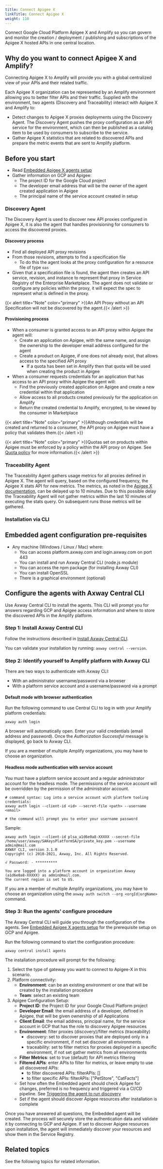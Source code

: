 ```yaml
---
title: Connect Apigee X
linkTitle: Connect Apigee X
weight: 110
---
```

Connect Google Cloud Platform Apigee X and Amplify so you can govern and monitor the creation / deployment / publishing and subscriptions of the Apigee X hosted APIs in one central location.

## Why do you want to connect Apigee X and Amplify?

Connecting Apigee X to Amplify will provide you with a global centralized view of your APIs and their related traffic.

Each Apigee X organization can be represented by an Amplify environment allowing you to better filter APIs and their traffic. Supplied with the environment, two agents (Discovery and Traceability) interact with Apigee X and Amplify to:

* Detect changes to Apigee X proxies deployments using the Discovery Agent. The Discovery Agent pushes the proxy configuration as an API service for the environment, which can then be published as a catalog item to be used by consumers to subscribe to the service.
* Gather Apigee X statistics that are related to discovered APIs and prepare the metric events that are sent to Amplify platform.

## Before you start

* Read [Embedded Apigee X agents setup](/docs/connect_manage_environ/connect_apigee_x/embedded-agent-setup/)
* Gather information on GCP and Apigee:
    * The project ID for the Google Cloud project
    * The developer email address that will be the owner of the agent created application in Apigee
    * The principal name of the service account created in setup

### Discovery Agent

The Discovery Agent is used to discover new API proxies configured in Apigee X, it is also the agent that handles provisioning for consumers to access the discovered proxies.

#### Discovery process

* Find all deployed API proxy revisions
* From those revisions, attempts to find a specification file
    * To do this the agent looks at the proxy configuration for a resource file of type `oas`
* Given that a specification file is found, the agent then creates an API service, revision, and instance to represent that proxy in Service Registry of the Enterprise Marketplace. The agent does not validate or configure any policies within the proxy, it will expect the spec to represent what is defined in the proxy.

{{< alert title="Note" color="primary" >}}An API Proxy without an API Specification will not be discovered by the agent.{{< /alert >}}

#### Provisioning process

* When a consumer is granted access to an API proxy within Apigee the agent will:
    * Create an application on Apigee, with the same name, and assign the ownership to the developer email address configured for the agent
    * Create a product on Apigee, if one does not already exist, that allows access to the specified API proxy
        * If a quota has been set in Amplify then that quota will be used when creating the product in Apigee
* When a consumer requests credentials for an application that has access to an API proxy within Apigee the agent will:
    * Find the previously created application on Apigee and create a new credential within that application
    * Allow access to all products created previously for the application on Amplify
    * Return the created credential to Amplify, encrypted, to be viewed by the consumer in Marketplace

{{< alert title="Note" color="primary" >}}Although credentials will be created and returned to a consumer, the API proxy on Apigee must have a policy that validates them.{{< /alert >}}

{{< alert title="Note" color="primary" >}}Quotas set on products within Apigee must be enforced by a policy within the API proxy on Apigee. See [Quota policy](https://cloud.google.com/apigee/docs/api-platform/reference/policies/quota-policy) for more information.{{< /alert >}}

### Traceability Agent

The Traceability Agent gathers usage metrics for all proxies defined in Apigee X. The agent will query, based on the configured frequency, the Apigee X stats API for new metrics. The metrics, as noted in the [Apigee X documentation](https://cloud.google.com/apigee/docs/api-platform/analytics/use-analytics-api-measure-api-program-performance), can be delayed up to 10 minutes. Due to this possible delay the Traceability Agent will not gather metrics within the last 10 minutes of executing the stats query. On subsequent runs those metrics will be gathered.

### Installation via CLI

## Embedded agent configuration pre-requisites

* Any machine (Windows / Linux / Mac) where:
    * You can access platform.axway.com and login.axway.com on port 443
    * You can install and run Axway Central CLI (node.js module)
    * You can access the npm package (for installing Axway CLI)
    * You can install OpenSSL
    * There is a graphical environment (optional)

## Configure the agents with Axway Central CLI

Use Axway Central CLI to install the agents. This CLI will prompt you for answers regarding GCP and Apigee access information and where to store the discovered APIs in the Amplify platform.

### Step 1: Install Axway Central CLI

Follow the instructions described in [Install Axway Central CLI](/docs/integrate_with_central/cli_central/cli_install/).

You can validate your installation by running: `axway central --version`.

### Step 2: Identify yourself to Amplify platform with Axway CLI

There are two ways to authenticate with Axway CLI:

* With an administrator username/password via a browser
* With a platform service account and a username/password via a prompt

#### Default mode with browser authentication

Run the following command to use Central CLI to log in with your Amplify platform credentials:

```shell
axway auth login
```

A browser will automatically open.
Enter your valid credentials (email address and password). Once the *Authorization Successful* message is displayed, go back to Axway CLI.

If you are a member of multiple Amplify organizations, you may have to choose an organization.

#### Headless mode authentication with service account

You must have a platform service account and a regular administrator account for the headless mode. The permissions of the service account will be overridden by the permission of the administrator account.

```shell
# command syntax: Log into a service account with platform tooling credentials:
axway auth login --client-id <id> --secret-file <path> --username <email>

# the command will prompt you to enter your username password
```

Sample:

```shell
axway auth login --client-id plsa_a1d6e0a8-XXXXX --secret-file /home/user/axway/SAKeysPlatformSA/private_key.pem --username admin@mail.com
AXWAY CLI, version 3.1.0
Copyright (c) 2018-2021, Axway, Inc. All Rights Reserved.

√ Password: · **********

You are logged into a platform account in organization Axway (a1d6e0a8-XXXXX) as admin@mail.com.
The current region is set to US.
```

If you are a member of multiple Amplify organizations, you may have to choose an organization using the `axway auth switch --org <orgId|orgName>` command.

### Step 3: Run the agents' configure procedure

The Axway Central CLI will guide you through the configuration of the agents. See [Embedded Apigee X agents setup](/docs/connect_manage_environ/connect_apigee_x/embedded-agent-setup/) for the prerequisite setup on GCP and Apigee.

Run the following command to start the configuration procedure:

```shell
axway central install agents
```

The installation procedure will prompt for the following:

1. Select the type of gateway you want to connect to Apigee-X in this scenario.
2. Platform connectivity:
   * **Environment**: can be an existing environment or one that will be created by the installation procedure
   * **Team**: select an existing team
3. Apigee Configuration Setup:
   * **Project ID**: the Project ID for your Google Cloud Platform project
   * **Developer Email**: the email address of a developer, defined in Apigee, that will be given ownership of all Applications
   * **Client Email**: the email address, principal name, for the service account in GCP that has the role to discovery Apigee resources
   * **Environment**: filter proxies (discovery)/filter metrics (traceability)
     * discovery: set to discover proxies that are deployed only in a specific environment, if not set discover all environments
     * traceability: set to filter metrics for proxies deployed in a specific environment, if not set gather metrics from all environments
   * **Filter Metrics**: set to true (default) for API metrics filtering
   * **Filtered APIs**: enter APIs to filter for metrics, or leave empty to use all discovered APIs:
     * to filter discovered APIs: filterAPIs: []
     * to filter specific APIs: filterAPIs: ["PetStore", "CatFacts"]
   * Set how often the Embedded agent should check Apigee for changes, preferred is no frequency and triggered via a CI/CD pipeline. See [Triggering the agent to run discovery](/docs/connect_manage_environ/connected_agent_common_reference/embedded-agent-triggers/#triggering-the-agent-to-run-discovery)
   * Set if the agent should discover Apigee resources after installation is complete

Once you have answered all questions, the Embedded agent will be created. The process will securely store the authentication data and validate it by connecting to GCP and Apigee. If set to discover Apigee resources upon installation, the agent will immediately discover your resources and show them in the Service Registry.

## Related topics

See the following topics for related information.
